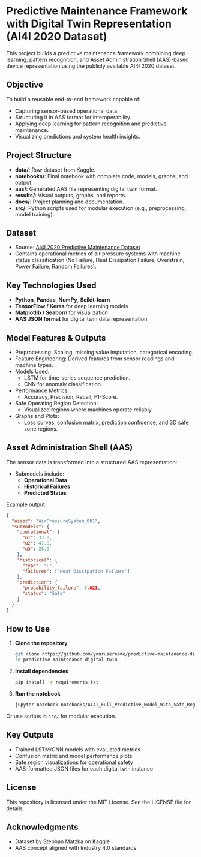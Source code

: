 # Predictive Maintenance Framework with Digital Twin Representation (AI4I 2020 Dataset)

This project builds a predictive maintenance framework combining deep learning, pattern recognition, and Asset Administration Shell (AAS)-based device representation using the publicly available AI4I 2020 dataset.

## Objective

To build a reusable end-to-end framework capable of:
- Capturing sensor-based operational data.
- Structuring it in AAS format for interoperability.
- Applying deep learning for pattern recognition and predictive maintenance.
- Visualizing predictions and system health insights.


## Project Structure

- **data/**: Raw dataset from Kaggle.
- **notebooks/**: Final notebook with complete code, models, graphs, and output.
- **aas/**: Generated AAS file representing digital twin format.
- **results/**: Visual outputs, graphs, and reports.
- **docs/**: Project planning and documentation.
- **src/**: Python scripts used for modular execution (e.g., preprocessing, model training).


## Dataset

- Source: [AI4I 2020 Predictive Maintenance Dataset](https://www.kaggle.com/datasets/stephanmatzka/predictive-maintenance-dataset-ai4i-2020)
- Contains operational metrics of air pressure systems with machine status classification (No Failure, Heat Dissipation Failure, Overstrain, Power Failure, Random Failures).


## Key Technologies Used

- **Python**, **Pandas**, **NumPy**, **Scikit-learn**
- **TensorFlow / Keras** for deep learning models
- **Matplotlib / Seaborn** for visualization
- **AAS JSON format** for digital twin data representation


## Model Features & Outputs

- Preprocessing: Scaling, missing value imputation, categorical encoding.
- Feature Engineering: Derived features from sensor readings and machine types.
- Models Used:
  - LSTM for time-series sequence prediction.
  - CNN for anomaly classification.
- Performance Metrics:
  - Accuracy, Precision, Recall, F1-Score.
- Safe Operating Region Detection:
  - Visualized regions where machines operate reliably.
- Graphs and Plots:
  - Loss curves, confusion matrix, prediction confidence, and 3D safe zone regions.


## Asset Administration Shell (AAS)

The sensor data is transformed into a structured AAS representation:
- Submodels include:
  - **Operational Data**
  - **Historical Failures**
  - **Predicted States**

Example output:
```json
{
  "asset": "AirPressureSystem_001",
  "submodels": {
    "operational": {
      "u1": 33.8,
      "u2": 47.0,
      "u3": 28.9
    },
    "historical": {
      "type": "L",
      "failures": ["Heat Dissipation Failure"]
    },
    "prediction": {
      "probability_failure": 0.021,
      "status": "Safe"
    }
  }
}
```


## How to Use

1. **Clone the repository**
   ```bash
   git clone https://github.com/yourusername/predictive-maintenance-digital-twin.git
   cd predictive-maintenance-digital-twin
   ```

2. **Install dependencies**
   ```bash
   pip install -r requirements.txt
   ```

3. **Run the notebook**
   ```bash
   jupyter notebook notebooks/AI4I_Full_Predictive_Model_With_Safe_Region_with_outputs_final.ipynb
   ```

Or use scripts in `src/` for modular execution.

## Key Outputs

- Trained LSTM/CNN models with evaluated metrics
- Confusion matrix and model performance plots
- Safe region visualizations for operational safety
- AAS-formatted JSON files for each digital twin instance

## License

This repository is licensed under the MIT License. See the LICENSE file for details.

## Acknowledgments

- Dataset by Stephan Matzka on Kaggle
- AAS concept aligned with Industry 4.0 standards
